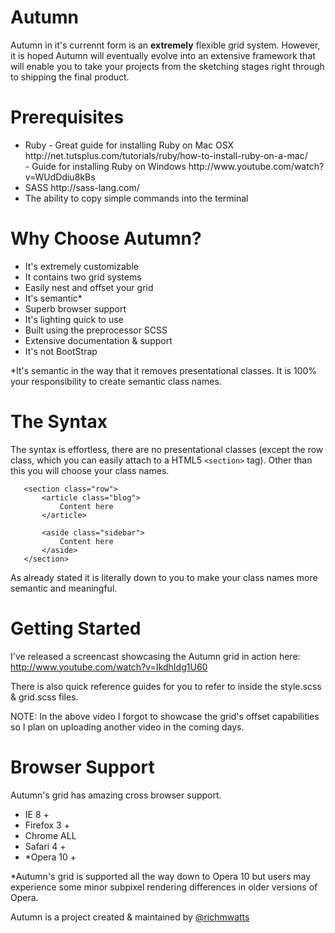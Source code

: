 Autumn
======

Autumn in it's currennt form is an <b>extremely</b> flexible grid system. However, it is hoped Autumn will eventually
evolve into an extensive framework that will enable you to take your projects from the sketching stages right through
to shipping the final product.

Prerequisites
=============

<ul>
<li>Ruby - Great guide for installing Ruby on Mac OSX http://net.tutsplus.com/tutorials/ruby/how-to-install-ruby-on-a-mac/ <br />- Guide for installing Ruby on Windows http://www.youtube.com/watch?v=WUdDdiu8kBs</li>
<li>SASS http://sass-lang.com/</li>
<li>The ability to copy simple commands into the terminal</li>
</ul>


Why Choose Autumn?
==================

<ul>
<li>It's extremely customizable</li>
<li>It contains two grid systems</li>
<li>Easily nest and offset your grid</li>
<li>It's semantic*</li>
<li>Superb browser support </li>
<li>It's lighting quick to use</li>
<li>Built using the preprocessor SCSS</li>
<li>Extensive documentation & support</li>
<li>It's not BootStrap</li>
</ul>

 *It's semantic in the way that it removes presentational classes. It is 100% your responsibility to create semantic class names.

The Syntax
==========
The syntax is effortless, there are no presentational classes (except the row class, 
which you can easily attach to a HTML5 ```<section>``` tag). Other than this you will
choose your class names.

 ```
    <section class="row">
        <article class="blog">
            Content here
        </article>
       
        <aside class="sidebar">
            Content here
        </aside>
    </section>
 ```

As already stated it is literally down to you to make your class names more semantic and meaningful.

Getting Started
===============

I've released a screencast showcasing the Autumn grid in action here:
http://www.youtube.com/watch?v=IkdhIdg1U60

There is also quick reference guides for you to refer to inside the style.scss & grid.scss files.

NOTE: In the above video I forgot to showcase the grid's offset capabilities so I plan on uploading
another video in the coming days.
 
 
Browser Support
===============

Autumn's grid has amazing cross browser support.

<ul>
<li>IE 8 +</li>
<li>Firefox 3 +</li>
<li>Chrome ALL</li>
<li>Safari 4 +</li>
<li>*Opera 10 +</li>
</ul>

*Autumn's grid is supported all the way down to Opera 10 but users may experience
some minor subpixel rendering differences in older versions of Opera.

Autumn is a project created & maintained by <a href="http://twitter.com/richmwatts">@richmwatts</a>
